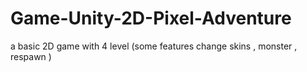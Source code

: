 # Game-Unity-2D-Pixel-Adventure
a basic 2D game with 4 level (some features change skins , monster , respawn )
